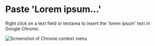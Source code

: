Paste 'Lorem ipsum...'
=====================

Right click on a text field or textarea to insert the 'lorem ipsum' text in Google Chrome.

![Screenshot of Chrome context menu][1]


  [1]: http://i.stack.imgur.com/ag9T0.png
